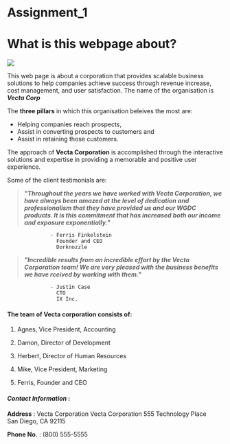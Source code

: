 # Assignment_1
 
 # What is this webpage about?

 ![](https://www.vecteezy.com/vector-art/609350-v-letters-business-logo-and-symbols)

 This web page is about a corporation that provides scalable business solutions to help companies achieve success through revenue increase, cost management, and user satisfaction. The name of the organisation is **_Vecta Corp_**

 The **three pillars** in which this organisation beleives the most are:

 * Helping companies reach prospects,
 * Assist in converting prospects to customers and 
 * Assist in retaining those customers.

 The approach of **Vecta Corporation** is accomplished through the interactive solutions and expertise in providing a memorable and positive user experience.

 Some of the client testimonials are:

 >**_"Throughout the years we have worked with Vecta Corporation, we have always been amazed at the level of dedication and professionalism that they have provided us and our WGDC products. It is this commitment that has increased both our income and exposure exponentially."_**
                  
                  - Ferris Finkelstein  
                    Founder and CEO  
                    Dorknozzle  

 >**_"Incredible results from an incredible effort by the Vecta Corporation team! We are very pleased with the business benefits we have rceived by working with them."_**
                  
                  - Justin Case   
                    CTO   
                    IX Inc.   

 #### The team of Vecta corporation consists of:

 1. Agnes, 
 Vice President, 
 Accounting 

 2. Damon,
 Director of Development 

 3. Herbert,
 Director of Human Resources 

 4. Mike,
 Vice President, Marketing 

 5. Ferris, 
 Founder and CEO

 #### **_Contact Information_** :
 
 **Address** : Vecta Corporation Vecta Corporation 
           555 Technology Place  
           San Diego, CA 92115 
 
 **Phone No.** : (800) 555-5555
